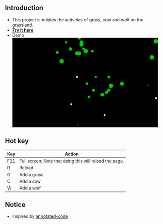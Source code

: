 ## Introduction
+ This project simulates the activities of grass, cow and wolf on the grassland.
+ **[Try it here](https://songwonderful.github.io/prairie-world/)**
+ Demo
![Demo](./demo.gif)

## Hot key
|Key|Action|
|---|---|
|F11|Full screen; Note that doing this will reload the page.|
|R|Reload |
|G|Add a grass|
|C|Add a cow|
|W|Add a wolf|

## Notice
+ Inspired by [annotated-code](https://github.com/maryrosecook/annotated-code)
